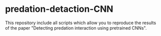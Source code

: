 # predation-detaction-CNN
This repository include all scripts which allow you to reproduce the results of the paper "Detecting predation interaction using pretrained CNNs".

